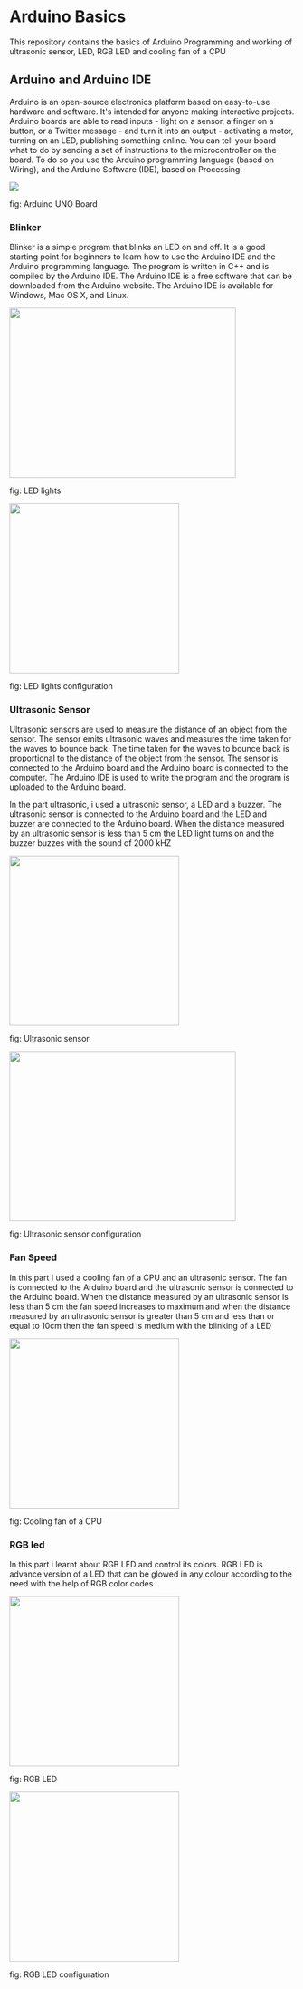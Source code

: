 <h1>Arduino Basics</h1>
<p>This repository contains the basics of Arduino Programming and working of ultrasonic sensor, LED, RGB LED and cooling fan of a CPU</p>
<h2>
Arduino and Arduino IDE
</h2>
<p>Arduino is an open-source electronics platform based on easy-to-use hardware and software. It's intended for anyone making interactive projects. Arduino boards are able to read inputs - light on a sensor, a finger on a button, or a Twitter message - and turn it into an output - activating a motor, turning on an LED, publishing something online. You can tell your board what to do by sending a set of instructions to the microcontroller on the board. To do so you use the Arduino programming language (based on Wiring), and the Arduino Software (IDE), based on Processing. </p>
<img src="https://docs.arduino.cc/static/d0c28c5bd0894792476c6052dea5fa63/29114/board-anatomy.png">
<p>fig: Arduino UNO Board</p>

<h3>
    Blinker
</h3>
<p>
    Blinker is a simple program that blinks an LED on and off. It is a good starting point for beginners to learn how to use the Arduino IDE and the Arduino programming language. The program is written in C++ and is compiled by the Arduino IDE. The Arduino IDE is a free software that can be downloaded from the Arduino website. The Arduino IDE is available for Windows, Mac OS X, and Linux. </p>
<img src = "https://upload.wikimedia.org/wikipedia/commons/thumb/e/e8/LEDs.jpg/1200px-LEDs.jpg" height = 300px width = 400px>
<p>fig:  LED lights</p>
<img src = "https://content.instructables.com/ORIG/FBM/0TXC/JSAOS6I6/FBM0TXCJSAOS6I6.jpg?auto=webp" height = 300px width = 300px>
<p>fig:  LED lights configuration</p>

<h3>
    Ultrasonic Sensor
</h3>
<p>
    Ultrasonic sensors are used to measure the distance of an object from the sensor. The sensor emits ultrasonic waves and measures the time taken for the waves to bounce back. The time taken for the waves to bounce back is proportional to the distance of the object from the sensor. The sensor is connected to the Arduino board and the Arduino board is connected to the computer. The Arduino IDE is used to write the program and the program is uploaded to the Arduino board. </p>
    <p>
    In the part ultrasonic, i used a ultrasonic sensor, a LED and a buzzer. The ultrasonic sensor is connected to the Arduino board and the LED and buzzer are connected to the Arduino board. When the distance measured by an ultrasonic sensor is less than 5 cm the LED light turns on and the buzzer buzzes with the sound of 2000 kHZ</p>

<img src = "https://lastminuteengineers.b-cdn.net/wp-content/uploads/arduino/HC-SR04-Ultrasonic-Distance-Sensor-Pinout.png" height = 300px width = 300px>
<p>fig:  Ultrasonic sensor </p>
<img src = "https://lastminuteengineers.b-cdn.net/wp-content/uploads/arduino/Arduino-Wiring-Fritzing-Normal-Mode-Connections-with-HC-SR04-Ultrasonic-Sensor.png" height = 300px width = 400px>
<p>fig:  Ultrasonic sensor configuration</p>

<h3>Fan Speed</h3>
<p>
    In this part I used a cooling fan of a CPU and an ultrasonic sensor. The fan is connected to the Arduino board and the ultrasonic sensor is connected to the Arduino board. When the distance measured by an ultrasonic sensor is less than 5 cm the fan speed increases to maximum and when the distance measured by an ultrasonic sensor is greater than 5 cm and less than or equal to 10cm then the fan speed is medium with the blinking of a LED </p>
</p>
<img src = "https://static-01.daraz.com.np/p/b5ccdb209ee5320cc33098aed81e16c3.jpg" height = 300px width = 300px>
<p>fig:  Cooling fan of a CPU</p>

<h3>RGB led</h3>
<p>In this part i learnt about RGB LED and control its colors. RGB LED is advance version of a LED that can be glowed in any colour according to the need with the help of RGB color codes. </p>

<img src = "https://robiz.net/image/cache/data/lcdtft/led/rgbled/rgbledanot_01-500x500.jpg" height = 300px width = 300px>
<p>fig:  RGB LED</p>
<img src = "https://hacksterio.s3.amazonaws.com/uploads/attachments/458851/rgb-led-common-anode_jixCVz25dQ.png" height = 300px width = 300px>
<p>fig:  RGB LED configuration</p>